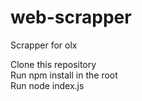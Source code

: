 # web-scrapper
Scrapper for olx 

Clone this repository  
Run npm install in the root  
Run node index.js  
